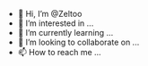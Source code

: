 - 👋 Hi, I’m @Zeltoo
- 👀 I’m interested in ...
- 🌱 I’m currently learning ...
- 💞️ I’m looking to collaborate on ...
- 📫 How to reach me ...

<!---
Zeltoo/Zeltoo is a ✨ special ✨ repository because its `README.md` (this file) appears on your GitHub profile.
You can click the Preview link to take a look at your changes.
--->
